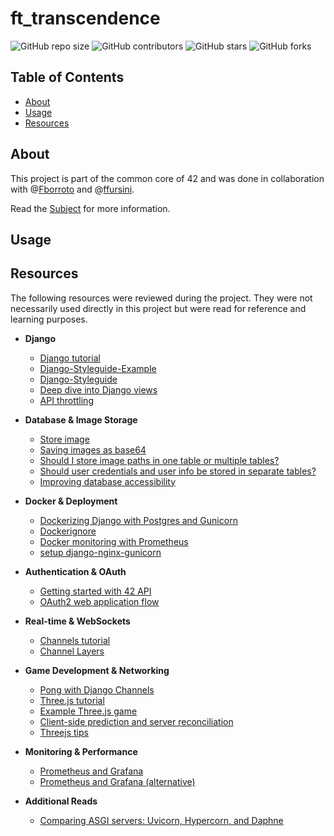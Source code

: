 # ft_transcendence

![GitHub repo size](https://img.shields.io/github/repo-size/redadoo/ft_transcendence)
![GitHub contributors](https://img.shields.io/github/contributors/redadoo/ft_transcendence)
![GitHub stars](https://img.shields.io/github/stars/redadoo/ft_transcendence?style=social)
![GitHub forks](https://img.shields.io/github/forks/redadoo/ft_transcendence?style=social)

## Table of Contents

- [About](#about)
- [Usage](#usage)
- [Resources](#resources)

## About

This project is part of the common core of 42 and was done in collaboration with @[Fborroto](https://github.com/Fborroto) and @[ffursini](https://github.com/ffursini).

Read the [Subject](https://github.com/redadoo/ft_transcendence/blob/master/en.subject.pdf) for more information.

## Usage

## Resources

The following resources were reviewed during the project. They were not necessarily used directly in this project but were read for reference and learning purposes.

- **Django**
  - [Django tutorial](https://docs.djangoproject.com/en/5.1/intro/tutorial01/)
  - [Django-Styleguide-Example](https://github.com/HackSoftware/Django-Styleguide-Example)
  - [Django-Styleguide](https://github.com/HackSoftware/Django-Styleguide)
  - [Deep dive into Django views](https://great-devxy.medium.com/deep-dive-django-views-4aab0e8d289c)
  - [API throttling](https://www.django-rest-framework.org/api-guide/throttling/)

- **Database & Image Storage**
  - [Store image](https://stackoverflow.com/questions/9722603/storing-image-in-database-directly-or-as-base64-data)
  - [Saving images as base64](https://dba.stackexchange.com/questions/266746/saving-images-as-base64-encoded-strings-why-is-it-bad)
  - [Should I store image paths in one table or multiple tables?](https://stackoverflow.com/questions/24843404/should-i-store-image-paths-in-one-table-or-multiple-tables-based-on-image-type)
  - [Should user credentials and user info be stored in separate tables?](https://security.stackexchange.com/questions/266399/should-user-credentials-and-user-info-be-stored-in-separate-tables)
  - [Improving database accessibility](https://dev.to/slavkus/django-41-improving-database-accessibility-4hbh)

- **Docker & Deployment**
  - [Dockerizing Django with Postgres and Gunicorn](https://testdriven.io/blog/dockerizing-django-with-postgres-gunicorn-and-nginx/)
  - [Dockerignore](https://docs.docker.com/build/concepts/context/#dockerignore-files)
  - [Docker monitoring with Prometheus](https://last9.io/blog/docker-monitoring-with-prometheus-a-step-by-step-guide/)
  - [setup django-nginx-gunicorn](https://realpython.com/django-nginx-gunicorn/)

- **Authentication & OAuth**
  - [Getting started with 42 API](https://api.intra.42.fr/apidoc/guides/getting_started)
  - [OAuth2 web application flow](https://api.intra.42.fr/apidoc/guides/web_application_flow)

- **Real-time & WebSockets**
  - [Channels tutorial](https://channels.readthedocs.io/en/latest/tutorial/part_1.html)
  - [Channel Layers](https://channels.readthedocs.io/en/latest/topics/channel_layers.html)

- **Game Development & Networking**
  - [Pong with Django Channels](https://www.reddit.com/r/Python/comments/i1qdjg/online_multiplayer_pong_with_django_channels_and/?tl=it)
  - [Three.js tutorial](https://github.com/SuboptimalEng/three-js-tutorials/tree/main)
  - [Example Three.js game](https://github.com/Rikki407/threejs-projects/blob/master/projects/shootout/Game.js#L256)
  - [Client-side prediction and server reconciliation](https://www.gabrielgambetta.com/client-side-prediction-server-reconciliation.html)
  - [Threejs tips](https://discoverthreejs.com/tips-and-tricks/)

- **Monitoring & Performance**
  - [Prometheus and Grafana](https://rezakhademix.medium.com/a-complete-guide-to-monitor-postgresql-with-prometheus-and-grafana-5611af229882)
  - [Prometheus and Grafana (alternative)](https://nelsoncode.medium.com/how-to-monitor-posgresql-with-prometheus-and-grafana-docker-36d216532ea2)

- **Additional Reads**
  - [Comparing ASGI servers: Uvicorn, Hypercorn, and Daphne](https://medium.com/@onegreyonewhite/2024-comparing-asgi-servers-uvicorn-hypercorn-and-daphne-addb2fd70c57)

